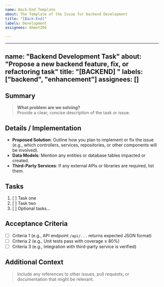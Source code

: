 ```yaml
---
name: Back-End Template
about: The Template of the Issue for backend Development
title: "[Back-End]"
labels: Development
assignees: AhmetZ06

---
```


---
name: "Backend Development Task"
about: "Propose a new backend feature, fix, or refactoring task"
title: "[BACKEND] <Short Summary of the Task>"
labels: ["backend", "enhancement"]
assignees: []
---

## Summary

> **What problem are we solving?**  
> Provide a clear, concise description of the task or issue.  

## Details / Implementation

- **Proposed Solution**: Outline how you plan to implement or fix the issue (e.g., which controllers, services, repositories, or other components will be involved).  
- **Data Models**: Mention any entities or database tables impacted or created.  
- **Third-Party Services**: If any external APIs or libraries are required, list them.  

## Tasks

1. [ ] Task one
2. [ ] Task two
3. [ ] Optional tasks...

## Acceptance Criteria

- [ ] Criteria 1 (e.g., API endpoint `/api/...` returns expected JSON format)
- [ ] Criteria 2 (e.g., Unit tests pass with coverage ≥ 80%)
- [ ] Criteria 3 (e.g., Integration with third-party service is verified)

## Additional Context

> Include any references to other issues, pull requests, or documentation that might be relevant.
